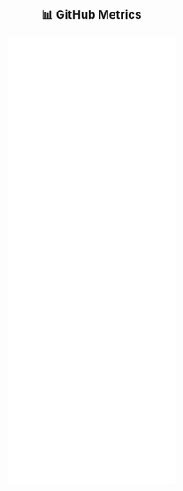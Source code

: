<h2 align="center">📊 GitHub Metrics</h2>

<p align="center">
  <img src="./metrics2.svg" alt="Stats"        width="60%">
</p>
